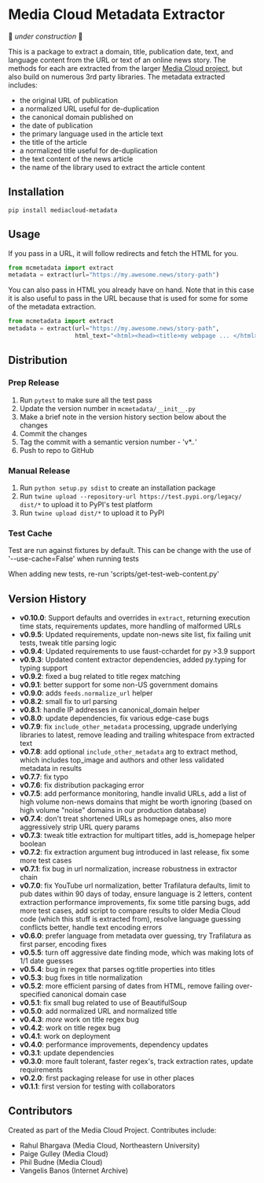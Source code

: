 Media Cloud Metadata Extractor
==============================

🚧 _under construction_ 🚧

This is a package to extract a domain, title, publication date, text, and language content from the URL or text of an
online news story. The methods for each are extracted from the larger [Media Cloud project](https://mediacloud.org), 
but also build on numerous 3rd party  libraries. The metadata extracted includes:
* the original URL of publication
* a normalized URL useful for de-duplication
* the canonical domain published on
* the date of publication
* the primary language used in the article text
* the title of the article
* a normalized title useful for de-duplication 
* the text content of the news article
* the name of the library used to extract the article content


Installation
------------

`pip install mediacloud-metadata`

Usage
-----

If you pass in a URL, it will follow redirects and fetch the HTML for you.

```python
from mcmetadata import extract
metadata = extract(url="https://my.awesome.news/story-path")
```

You can also pass in HTML you already have on hand. Note that in this case it is also useful to pass in the URL
because that is used for some for some of the metadata extraction.

```python
from mcmetadata import extract
metadata = extract(url="https://my.awesome.news/story-path",
                   html_text="<html><head><title>my webpage ... </html>")
```


Distribution
------------

### Prep Release
1. Run `pytest` to make sure all the test pass
2. Update the version number in `mcmetadata/__init__.py`
3. Make a brief note in the version history section below about the changes
4. Commit the changes
5. Tag the commit with a semantic version number - 'v*.*.*'
6. Push to repo to GitHub

### Manual Release

1. Run `python setup.py sdist` to create an installation package
2. Run `twine upload --repository-url https://test.pypi.org/legacy/ dist/*` to upload it to PyPI's test platform
3. Run `twine upload dist/*` to upload it to PyPI

### Test Cache

Test are run against fixtures by default.
This can be change with the use of '--use-cache=False' when running tests

When adding new tests, re-run 'scripts/get-test-web-content.py' 

Version History
---------------

* __v0.10.0__: Support defaults and overrides in `extract`, returning execution time stats, requirements updates, more
               handling of malformed URLs 
* __v0.9.5__: Updated requirements, update non-news site list, fix failing unit tests, tweak title parsing logic
* __v0.9.4__: Updated requirements to use faust-cchardet for py >3.9 support
* __v0.9.3__: Updated content extractor dependencies, added py.typing for typing support
* __v0.9.2__: fixed a bug related to title regex matching
* __v0.9.1__: better support for some non-US government domains
* __v0.9.0__: adds `feeds.normalize_url` helper
* __v0.8.2__: small fix to url parsing
* __v0.8.1__: handle IP addresses in canonical_domain helper
* __v0.8.0__: update dependencies, fix various edge-case bugs
* __v0.7.9__: fix `include_other_metadata` processing, upgrade underlying libraries to latest, remove leading and 
              trailing whitespace from extracted text
* __v0.7.8__: add optional `include_other_metadata` arg to extract method, which includes top_image and authors and
              other less validated metadata in results
* __v0.7.7__: fix typo
* __v0.7.6__: fix distribution packaging error
* __v0.7.5__: add performance monitoring, handle invalid URLs, add a list of high volume non-news domains that might be
              worth ignoring (based on high volume "noise" domains in our production database) 
* __v0.7.4__: don't treat shortened URLs as homepage ones, also more aggressively strip URL query params
* __v0.7.3__: tweak title extraction for multipart titles, add is_homepage helper boolean
* __v0.7.2__: fix extraction argument bug introduced in last release, fix some more test cases
* __v0.7.1__: fix bug in url normalization, increase robustness in extractor chain
* __v0.7.0__: fix YouTube url normalization, better Trafilatura defaults, limit to pub dates within 90 days of today,
              ensure language is 2 letters, content extraction performance improvements, fix some title parsing bugs,
              add more test cases, add script to compare results to older Media Cloud code (which this stuff is
              extracted from), resolve language guessing conflicts better, handle text encoding errors
* __v0.6.0__: prefer language from metadata over guessing, try Trafilatura as first parser, encoding fixes
* __v0.5.5__: turn off aggressive date finding mode, which was making lots of 1/1 date guesses
* __v0.5.4__: bug in regex that parses og:title properties into titles
* __v0.5.3__: bug fixes in title normalization
* __v0.5.2__: more efficient parsing of dates from HTML, remove failing over-specified canonical domain case
* __v0.5.1__: fix small bug related to use of BeautifulSoup
* __v0.5.0__: add normalized URL and normalized title
* __v0.4.3__: *more* work on title regex bug
* __v0.4.2__: work on title regex bug
* __v0.4.1__: work on deployment
* __v0.4.0__: performance improvements, dependency updates
* __v0.3.1__: update dependencies
* __v0.3.0__: more fault tolerant, faster regex's, track extraction rates, update requirements
* __v0.2.0__: first packaging release for use in other places
* __v0.1.1__: first version for testing with collaborators


Contributors
------------

Created as part of the Media Cloud Project. Contributes include:
* Rahul Bhargava (Media Cloud, Northeastern University)
* Paige Gulley (Media Cloud)
* Phil Budne (Media Cloud)
* Vangelis Banos (Internet Archive)
